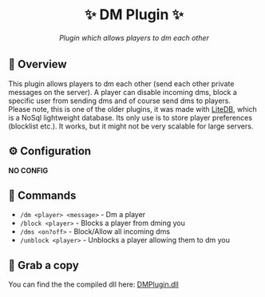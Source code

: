 <h1 align="center">✨ DM Plugin ✨</h1>

<h6 align="center"><em>Plugin which allows players to dm each other</em></h6>

## 📝 Overview
This plugin allows players to dm each other (send each other private messages on the server).
A player can disable incoming dms, block a specific user from sending dms and of course send dms to players.
<br>
Please note, this is one of the older plugins, it was made with [LiteDB](https://www.litedb.org/), which is a NoSql lightweight database. Its only use is to store player preferences (blocklist etc.). It works, but it might not be very scalable for large servers.

## ⚙ Configuration

**NO CONFIG**

## 🔎 Commands
- `/dm <player> <message>` - Dm a player
- `/block <player>` - Blocks a player from dming you
- `/dms <on?off>` - Block/Allow all incoming dms
- `/unblock <player>` - Unblocks a player allowing them to dm you

## 💾 Grab a copy
You can find the the compiled dll here: [DMPlugin.dll](../Plugins/DMPlugin/bin/DMPlugin.dll)
